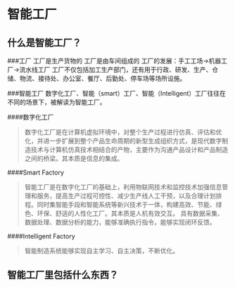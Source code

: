 # 智能工厂

## 什么是智能工厂？

###工厂
工厂是生产货物的
工厂是由车间组成的
工厂的发展：手工工场→机器工厂→流水线工厂
工厂不仅包括加工生产部门，还有用于行政、研发、生产、仓储、物流、接待处、办公室、餐厅、后勤处、停车场等场所设施。

###智能工厂
数字化工厂、智能（smart）工厂、智能（Intelligent）工厂往往在不同的场景下，被解读为智能工厂。

####数字化工厂
>数字化工厂是在计算机虚拟环境中，对整个生产过程进行仿真、评估和优化，并进一步扩展到整个产品生命周期的新型生成组织方式，是现代数字制造技术与计算机仿真技术相结合的产物，主要作为沟通产品设计和产品制造之间的桥梁。其本质是信息的集成。

####Smart Factory
>智能工厂是在数字化工厂的基础上，利用物联网技术和监控技术加强信息管理和服务，提高生产过程可控性、减少生产线人工干预，以及合理计划排程。同时集智能手段和智能系统等新兴技术于一体，构建高效、节能、绿色、环保、舒适的人性化工厂。其本质是人机有效交互。
具有数据采集、数据处理、数据分析的能力，能够准确执行指令，能够实现闭环反馈。

####Intelligent Factory
>智能制造系统能够实现自主学习、自主决策，不断优化。

## 智能工厂里包括什么东西？